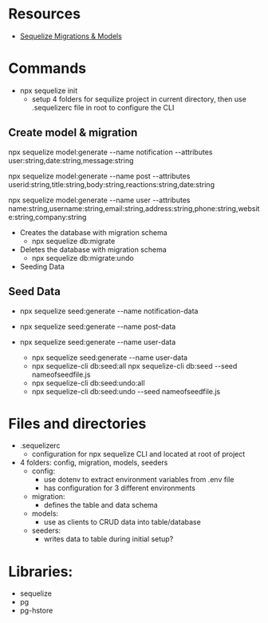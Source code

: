 # Resources

- [Sequelize Migrations & Models]("https://www.youtube.com/watch?v=ikJ5AXDj3go&list=PLpPnRKq7eNW1-2dnfzYkDcwFxOWxKiyAy&index=6")

# Commands

- npx sequelize init
  - setup 4 folders for sequilize project in current directory, then use .sequelizerc file in root to configure the CLI

## Create model & migration

npx sequelize model:generate --name notification --attributes user:string,date:string,message:string

npx sequelize model:generate --name post --attributes userid:string,title:string,body:string,reactions:string,date:string

npx sequelize model:generate --name user --attributes name:string,username:string,email:string,address:string,phone:string,website:string,company:string

- Creates the database with migration schema
  - npx sequelize db:migrate
- Deletes the database with migration schema
  - npx sequelize db:migrate:undo
- Seeding Data

## Seed Data

- npx sequelize seed:generate --name notification-data
- npx sequelize seed:generate --name post-data
- npx sequelize seed:generate --name user-data

  - npx sequelize seed:generate --name user-data
  - npx sequelize-cli db:seed:all
    npx sequelize-cli db:seed --seed nameofseedfile.js
  - npx sequelize-cli db:seed:undo:all
  - npx sequelize-cli db:seed:undo --seed nameofseedfile.js

# Files and directories

- .sequelizerc
  - configuration for npx sequelize CLI and located at root of project
- 4 folders: config, migration, models, seeders
  - config:
    - use dotenv to extract environment variables from .env file
    - has configuration for 3 different environments
  - migration:
    - defines the table and data schema
  - models:
    - use as clients to CRUD data into table/database
  - seeders:
    - writes data to table during initial setup?

# Libraries:

- sequelize
- pg
- pg-hstore
